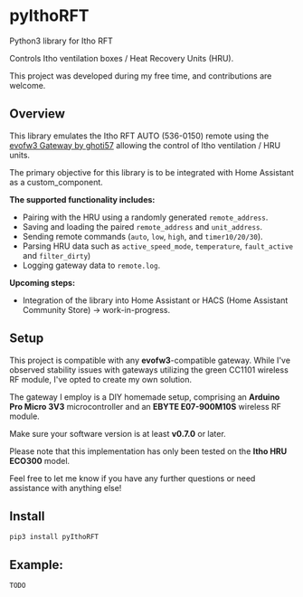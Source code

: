 # pyIthoRFT

Python3 library for Itho RFT

Controls Itho ventilation boxes / Heat Recovery Units (HRU).

This project was developed during my free time, and contributions are welcome.

## Overview
This library emulates the Itho RFT AUTO (536-0150) remote using the [evofw3 Gateway by ghoti57](https://github.com/ghoti57/evofw3) allowing the control of Itho ventilation / HRU units.

The primary objective for this library is to be integrated with Home Assistant as a custom_component. 

**The supported functionality includes:**

- Pairing with the HRU using a randomly generated `remote_address`.
- Saving and loading the paired `remote_address` and `unit_address`.
- Sending remote commands (`auto`, `low`, `high`, and `timer10/20/30`).
- Parsing HRU data such as `active_speed_mode`, `temperature`, `fault_active` and `filter_dirty`)
- Logging gateway data to `remote.log`.

**Upcoming steps:**

- Integration of the library into Home Assistant or HACS (Home Assistant Community Store) -> work-in-progress.

## Setup

This project is compatible with any **evofw3**-compatible gateway. While I've observed stability issues with gateways utilizing the green CC1101 wireless RF module, I've opted to create my own solution.

The gateway I employ is a DIY homemade setup, comprising an **Arduino Pro Micro 3V3** microcontroller and an **EBYTE E07-900M10S** wireless RF module.

Make sure your software version is at least **v0.7.0** or later.

Please note that this implementation has only been tested on the **Itho HRU ECO300** model.

Feel free to let me know if you have any further questions or need assistance with anything else!

## Install
```
pip3 install pyIthoRFT
```

## Example:
```
TODO
```